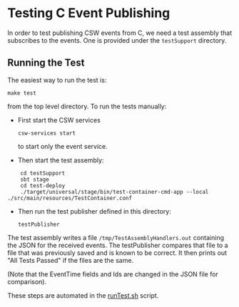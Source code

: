 Testing C Event Publishing
==========================

In order to test publishing CSW events from C, we need a test assembly that subscribes to the events.
One is provided under the `testSupport` directory.

## Running the Test

The easiest way to run the test is:

    make test

from the top level directory. To run the tests manually:

* First start the CSW services

    `csw-services start`

    to start only the event service.

* Then start the test assembly:
```shell script
    cd testSupport
    sbt stage
    cd test-deploy
    ./target/universal/stage/bin/test-container-cmd-app --local ./src/main/resources/TestContainer.conf
 ```

 * Then run the test publisher defined in this directory:
 
    `testPublisher`
 
 The test assembly writes a file `/tmp/TestAssemblyHandlers.out` containing the JSON for the received events.
 The testPublisher compares that file to a file that was previously saved and is known to be correct.
 It then prints out "All Tests Passed" if the files are the same.
 
 (Note that the EventTime fields and Ids are changed in the JSON file for comparison).
 
 These steps are automated in the [runTest.sh](runTest.sh) script.
 
 